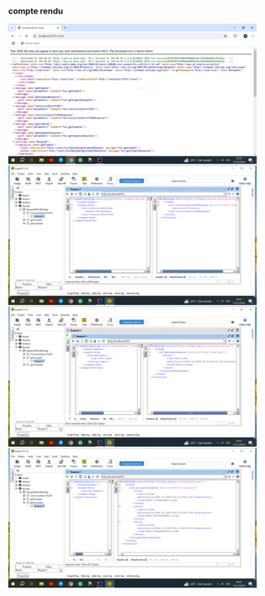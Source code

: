 <h3>compte rendu</h3>
<img src="captures/Capture1.png">

<img src="captures/Capture2.PNG">
<img src="captures/Capture3.PNG">
<img src="captures/Capture4.PNG">